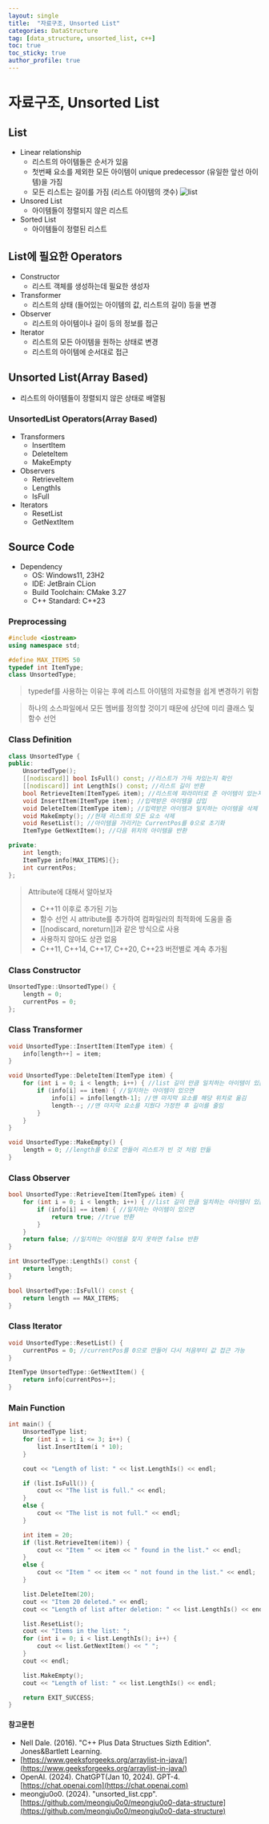 ```yaml
---
layout: single
title:  "자료구조, Unsorted List"
categories: DataStructure
tag: [data_structure, unsorted_list, c++]
toc: true
toc_sticky: true
author_profile: true
---
```


# 자료구조, Unsorted List

## List
- Linear relationship
    - 리스트의 아이템들은 순서가 있음
    - 첫번째 요소를 제외한 모든 아이템이 unique predecessor (유일한 앞선 아이템)을 가짐
    - 모든 리스트는 길이를 가짐 (리스트 아이템의 갯수)
![list](https://media.geeksforgeeks.org/wp-content/uploads/20230404164103/ArrayList_Integer_in_Java.webp)
- Unsored List
    - 아이템들이 정렬되지 않은 리스트
- Sorted List
    - 아이템들이 정렬된 리스트

## List에 필요한 Operators
- Constructor
    - 리스트 객체를 생성하는데 필요한 생성자
- Transformer
    - 리스트의 상태 (들어있는 아이템의 값, 리스트의 길이) 등을 변경
- Observer
    - 리스트의 아이템이나 길이 등의 정보를 접근
- Iterator
    - 리스트의 모든 아이템을 원하는 상태로 변경
    - 리스트의 아이템에 순서대로 접근

## Unsorted List(Array Based)
- 리스트의 아이템들이 정렬되지 않은 상태로 배열됨

### UnsortedList Operators(Array Based)
- Transformers
    - InsertItem
    - DeleteItem
    - MakeEmpty
- Observers
    - RetrieveItem
    - LengthIs
    - IsFull
- Iterators
    - ResetList
    - GetNextItem

## Source Code
- Dependency
    - OS: Windows11, 23H2
    - IDE: JetBrain CLion
    - Build Toolchain: CMake 3.27
    - C++ Standard: C++23

### Preprocessing
```cpp
#include <iostream>
using namespace std;

#define MAX_ITEMS 50
typedef int ItemType;
class UnsortedType;
```
> typedef를 사용하는 이유는 후에 리스트 아이템의 자료형을 쉽게 변경하기 위함

> 하나의 소스파일에서 모든 멤버를 정의할 것이기 때문에 상단에 미리 클래스 및 함수 선언

### Class Definition
```cpp
class UnsortedType {
public:
    UnsortedType();
    [[nodiscard]] bool IsFull() const; //리스트가 가득 차있는지 확인
    [[nodiscard]] int LengthIs() const; //리스트 길이 반환
    bool RetrieveItem(ItemType& item); //리스트에 파라미터로 준 아이템이 있는지 확인
    void InsertItem(ItemType item); //입력받은 아이템을 삽입
    void DeleteItem(ItemType item); //입력받은 아이템과 일치하는 아이템을 삭제
    void MakeEmpty(); //현재 리스트의 모든 요소 삭제
    void ResetList(); //아이템을 가리키는 CurrentPos를 0으로 초기화
    ItemType GetNextItem(); //다음 위치의 아이템을 반환

private:
    int length;
    ItemType info[MAX_ITEMS]{};
    int currentPos;
};
```
> Attribute에 대해서 알아보자
> - C++11 이후로 추가된 기능
> - 함수 선언 시 attribute를 추가하여 컴파일러의 최적화에 도움을 줌
> - [[nodiscard, noreturn]]과 같은 방식으로 사용
> - 사용하지 않아도 상관 없음
> - C++11, C++14, C++17, C++20, C++23 버전별로 계속 추가됨

### Class Constructor
```cpp
UnsortedType::UnsortedType() {
    length = 0;
    currentPos = 0;
};
```

### Class Transformer
```cpp
void UnsortedType::InsertItem(ItemType item) {
    info[length++] = item;
}
```

```cpp
void UnsortedType::DeleteItem(ItemType item) {
    for (int i = 0; i < length; i++) { //list 길이 만큼 일치하는 아이템이 있는지 탐색
        if (info[i] == item) { //일치하는 아이템이 있으면
            info[i] = info[length-1]; //맨 마지막 요소를 해당 위치로 옮김
            length--; //맨 마지막 요소를 지웠다 가정한 후 길이를 줄임
        }
    }
}
```

```cpp
void UnsortedType::MakeEmpty() {
    length = 0; //length를 0으로 만들어 리스트가 빈 것 처럼 만듦
}
```

### Class Observer
```cpp
bool UnsortedType::RetrieveItem(ItemType& item) {
    for (int i = 0; i < length; i++) { //list 길이 만큼 일치하는 아이템이 있는지 탐색
        if (info[i] == item) { //일치하는 아이템이 있으면
            return true; //true 반환
        }
    }
    return false; //일치하는 아이템을 찾지 못하면 false 반환
}
```

```cpp
int UnsortedType::LengthIs() const {
    return length;
}
```

```cpp
bool UnsortedType::IsFull() const {
    return length == MAX_ITEMS;
}
```

### Class Iterator
```cpp
void UnsortedType::ResetList() {
    currentPos = 0; //currentPos를 0으로 만들어 다시 처음부터 값 접근 가능
}
```

```cpp
ItemType UnsortedType::GetNextItem() {
    return info[currentPos++];
}
```

### Main Function
```cpp
int main() {
    UnsortedType list;
    for (int i = 1; i <= 3; i++) {
        list.InsertItem(i * 10);
    }

    cout << "Length of list: " << list.LengthIs() << endl;

    if (list.IsFull()) {
        cout << "The list is full." << endl;
    }
    else {
        cout << "The list is not full." << endl;
    }

    int item = 20;
    if (list.RetrieveItem(item)) {
        cout << "Item " << item << " found in the list." << endl;
    }
    else {
        cout << "Item " << item << " not found in the list." << endl;
    }

    list.DeleteItem(20);
    cout << "Item 20 deleted." << endl;
    cout << "Length of list after deletion: " << list.LengthIs() << endl;

    list.ResetList();
    cout << "Items in the list: ";
    for (int i = 0; i < list.LengthIs(); i++) {
        cout << list.GetNextItem() << " ";
    }
    cout << endl;

    list.MakeEmpty();
    cout << "Length of list: " << list.LengthIs() << endl;

    return EXIT_SUCCESS;
}
```

#### 참고문헌
- Nell Dale. (2016). "C++ Plus Data Structues Sizth Edition". Jones&Bartlett Learning.
- [https://www.geeksforgeeks.org/arraylist-in-java/](https://www.geeksforgeeks.org/arraylist-in-java/)
- OpenAI. (2024). ChatGPT(Jan 10, 2024). GPT-4. [https://chat.openai.com](https://chat.openai.com)
- meongju0o0. (2024). "unsorted_list.cpp". [https://github.com/meongju0o0/meongju0o0-data-structure](https://github.com/meongju0o0/meongju0o0-data-structure)
